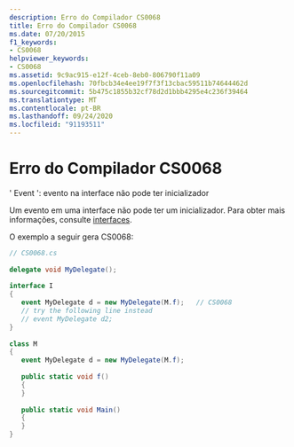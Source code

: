 ```yaml
---
description: Erro do Compilador CS0068
title: Erro do Compilador CS0068
ms.date: 07/20/2015
f1_keywords:
- CS0068
helpviewer_keywords:
- CS0068
ms.assetid: 9c9ac915-e12f-4ceb-8eb0-806790f11a09
ms.openlocfilehash: 70fbcb34e4ee19f7f3f13cbac59511b74644462d
ms.sourcegitcommit: 5b475c1855b32cf78d2d1bbb4295e4c236f39464
ms.translationtype: MT
ms.contentlocale: pt-BR
ms.lasthandoff: 09/24/2020
ms.locfileid: "91193511"
---
```

# <a name="compiler-error-cs0068"></a>Erro do Compilador CS0068

' Event ': evento na interface não pode ter inicializador  
  
 Um evento em uma interface não pode ter um inicializador. Para obter mais informações, consulte [interfaces](../programming-guide/interfaces/index.md).  
  
 O exemplo a seguir gera CS0068:  
  
```csharp  
// CS0068.cs  
  
delegate void MyDelegate();  
  
interface I  
{  
   event MyDelegate d = new MyDelegate(M.f);   // CS0068  
   // try the following line instead  
   // event MyDelegate d2;  
}  
  
class M  
{  
   event MyDelegate d = new MyDelegate(M.f);  
  
   public static void f()  
   {  
   }  
  
   public static void Main()  
   {  
   }  
}  
```
